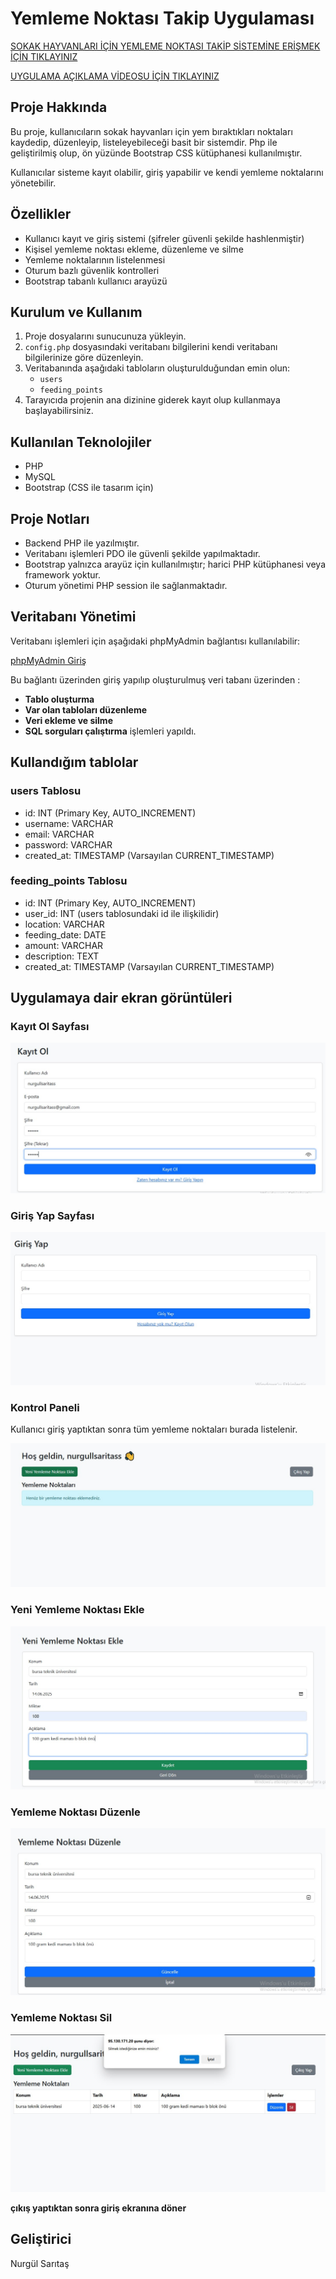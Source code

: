 # Yemleme Noktası Takip Uygulaması

[SOKAK HAYVANLARI İÇİN YEMLEME NOKTASI TAKİP SİSTEMİNE ERİŞMEK İÇİN TIKLAYINIZ](http://95.130.171.20/~st22360859022)



[UYGULAMA AÇIKLAMA VİDEOSU İÇİN TIKLAYINIZ](https://www.youtube.com/watch?v=KuScy2aqOyI)


## Proje Hakkında

Bu proje, kullanıcıların sokak hayvanları için yem bıraktıkları noktaları kaydedip, düzenleyip, listeleyebileceği basit bir sistemdir. Php ile geliştirilmiş olup, ön yüzünde Bootstrap CSS kütüphanesi kullanılmıştır.

Kullanıcılar sisteme kayıt olabilir, giriş yapabilir ve kendi yemleme noktalarını yönetebilir.

## Özellikler

- Kullanıcı kayıt ve giriş sistemi (şifreler güvenli şekilde hashlenmiştir)
- Kişisel yemleme noktası ekleme, düzenleme ve silme
- Yemleme noktalarının listelenmesi
- Oturum bazlı güvenlik kontrolleri
- Bootstrap tabanlı kullanıcı arayüzü

## Kurulum ve Kullanım

1. Proje dosyalarını sunucunuza yükleyin.
2. `config.php` dosyasındaki veritabanı bilgilerini kendi veritabanı bilgilerinize göre düzenleyin.
3. Veritabanında aşağıdaki tabloların oluşturulduğundan emin olun:
    - `users`
    - `feeding_points`
4. Tarayıcıda projenin ana dizinine giderek kayıt olup kullanmaya başlayabilirsiniz.

## Kullanılan Teknolojiler

- PHP 
- MySQL
- Bootstrap (CSS ile tasarım için)


## Proje Notları

- Backend PHP ile yazılmıştır.
- Veritabanı işlemleri PDO ile güvenli şekilde yapılmaktadır.
- Bootstrap yalnızca arayüz için kullanılmıştır; harici PHP kütüphanesi veya framework yoktur.
- Oturum yönetimi PHP session ile sağlanmaktadır.

## Veritabanı Yönetimi

Veritabanı işlemleri için aşağıdaki phpMyAdmin bağlantısı kullanılabilir:

[phpMyAdmin Giriş](http://95.130.171.20/phpmyadmin)

Bu bağlantı üzerinden giriş yapılıp oluşturulmuş veri tabanı üzerinden :
- **Tablo oluşturma**
- **Var olan tabloları düzenleme**
- **Veri ekleme ve silme**
- **SQL sorguları çalıştırma** işlemleri yapıldı.


## Kullandığım tablolar

### users Tablosu

- id: INT (Primary Key, AUTO_INCREMENT)
- username: VARCHAR
- email: VARCHAR
- password: VARCHAR
- created_at: TIMESTAMP (Varsayılan CURRENT_TIMESTAMP)

### feeding_points Tablosu

- id: INT (Primary Key, AUTO_INCREMENT)
- user_id: INT (users tablosundaki id ile ilişkilidir)
- location: VARCHAR
- feeding_date: DATE
- amount: VARCHAR
- description: TEXT
- created_at: TIMESTAMP (Varsayılan CURRENT_TIMESTAMP)



## Uygulamaya dair ekran görüntüleri

###  Kayıt Ol Sayfası
![Kayıt Ol Sayfası](screenshots/signup.jpg)

###  Giriş Yap Sayfası
![Giriş Sayfası](screenshots/login.jpg)

###  Kontrol Paneli 
Kullanıcı giriş yaptıktan sonra tüm yemleme noktaları burada listelenir.

![Kontrol Paneli](screenshots/index.jpg)

###  Yeni Yemleme Noktası Ekle
![Yeni Yemleme Noktası Ekle](screenshots/addpoint.jpg)

###  Yemleme Noktası Düzenle
![Yemleme Noktası Düzenle](screenshots/editpoint.jpg)

###  Yemleme Noktası Sil
![Yemleme Noktası Sil](screenshots/deletepoint.jpg)

**çıkış yaptıktan sonra giriş ekranına döner**



## Geliştirici 
Nurgül Sarıtaş 



